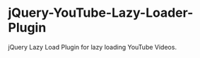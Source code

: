 jQuery-YouTube-Lazy-Loader-Plugin
=================================

jQuery Lazy Load Plugin for lazy loading YouTube Videos.
